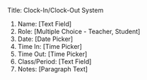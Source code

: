 Title: Clock-In/Clock-Out System

1. Name: [Text Field]
2. Role: [Multiple Choice - Teacher, Student]
3. Date: [Date Picker]
4. Time In: [Time Picker]
5. Time Out: [Time Picker]
6. Class/Period: [Text Field]
7. Notes: [Paragraph Text]

